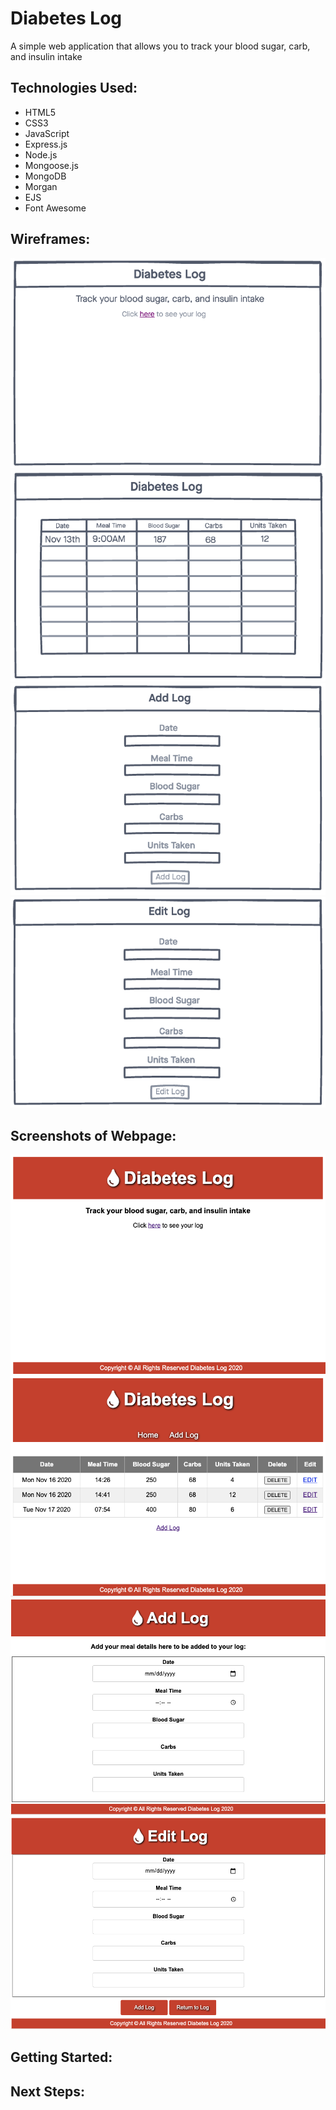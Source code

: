 # Diabetes Log

A simple web application that allows you to track your blood sugar, carb, and insulin intake

## Technologies Used:
- HTML5
- CSS3
- JavaScript
- Express.js
- Node.js
- Mongoose.js
- MongoDB
- Morgan
- EJS
- Font Awesome

## Wireframes:
![wireframe](./public/img/main_page.png)
![wireframe](./public/img/chart.png)
![wireframe](./public/img/add_log.png)
![wireframe](./public/img/edit_page.png)


## Screenshots of Webpage:
![screenshot](./public/img/1.png)
![screenshot](./public/img/2.png)
![screenshot](./public/img/3.png)
![screenshot](./public/img/4.png)

## Getting Started:


## Next Steps: